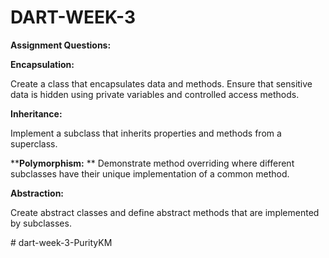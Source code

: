 # DART-WEEK-3

**Assignment Questions:**

**Encapsulation:**

Create a class that encapsulates data and methods.
Ensure that sensitive data is hidden using private variables and controlled access methods.

**Inheritance:**

Implement a subclass that inherits properties and methods from a superclass.

****Polymorphism:**
**
Demonstrate method overriding where different subclasses have their unique implementation of a common method.

**Abstraction:**

Create abstract classes and define abstract methods that are implemented by subclasses.

#   d a r t - w e e k - 3 - P u r i t y K M  
 
